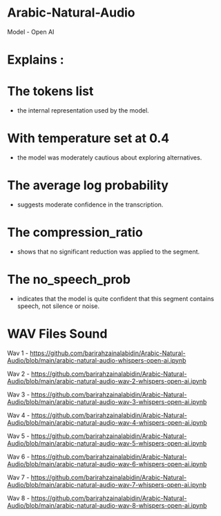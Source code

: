 # Arabic-Natural-Audio
Model - Open AI


# Explains :

# The tokens list 

- the internal representation used by the model.
  

# With temperature set at 0.4

- the model was moderately cautious about exploring alternatives.
  

# The average log probability 

- suggests moderate confidence in the transcription.
  

# The compression_ratio 

- shows that no significant reduction was applied to the segment.
  

# The no_speech_prob 

- indicates that the model is quite confident that this segment contains speech, not silence or noise.



# WAV Files Sound


Wav 1 - https://github.com/barirahzainalabidin/Arabic-Natural-Audio/blob/main/arabic-natural-audio-whispers-open-ai.ipynb

Wav 2 - https://github.com/barirahzainalabidin/Arabic-Natural-Audio/blob/main/arabic-natural-audio-wav-2-whispers-open-ai.ipynb

Wav 3 - https://github.com/barirahzainalabidin/Arabic-Natural-Audio/blob/main/arabic-natural-audio-wav-3-whispers-open-ai.ipynb

Wav 4 - https://github.com/barirahzainalabidin/Arabic-Natural-Audio/blob/main/arabic-natural-audio-wav-4-whispers-open-ai.ipynb

Wav 5 - https://github.com/barirahzainalabidin/Arabic-Natural-Audio/blob/main/arabic-natural-audio-wav-5-whispers-open-ai.ipynb

Wav 6 - https://github.com/barirahzainalabidin/Arabic-Natural-Audio/blob/main/arabic-natural-audio-wav-6-whispers-open-ai.ipynb

Wav 7 - https://github.com/barirahzainalabidin/Arabic-Natural-Audio/blob/main/arabic-natural-audio-wav-7-whispers-open-ai.ipynb

Wav 8 - https://github.com/barirahzainalabidin/Arabic-Natural-Audio/blob/main/arabic-natural-audio-wav-8-whispers-open-ai.ipynb
